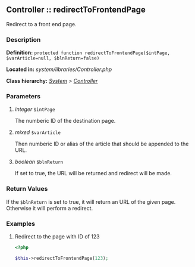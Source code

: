 
Controller :: redirectToFrontendPage
-------------------------------------------

Redirect to a front end page.


### Description ###

**Definition:** `protected function redirectToFrontendPage($intPage, $varArticle=null, $blnReturn=false)`

**Located in:** *system/libraries/Controller.php*

**Class hierarchy:** *[System](../System.php) > [Controller](../Controller.php)*


### Parameters ###

1. *integer* `$intPage`

	The numberic ID of the destination page.

2. *mixed* `$varArticle`

	Then numberic ID or alias of the article that should be appended to the URL.

3. *boolean* `$blnReturn`

	If set to true, the URL will be returned and redirect will be made.


### Return Values ###

If the ```$blnReturn``` is set to true, it will return an URL of the given page. Otherwise it will perform a redirect.


### Examples ###

1. Redirect to the page with ID of 123

	```php
	<?php

	$this->redirectToFrontendPage(123);
	```

